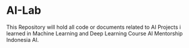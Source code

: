 # AI-Lab
This Repository will hold all code or documents related to AI Projects i learned in Machine Learning and Deep Learning Course AI Mentorship Indonesia AI.
